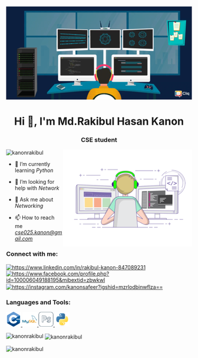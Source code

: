 ![logo](https://github.com/KanonRakibul/KanonRakibul/blob/main/networking%20cover.gif)
<h1 align="center">Hi 👋, I'm Md.Rakibul Hasan Kanon</h1>
<h3 align="center">CSE student</h3>
<img align="right" alt="Coding" width="350" src="https://github.com/KanonRakibul/KanonRakibul/blob/main/networking%20backg.gif">
<p align="left"> <img src="https://komarev.com/ghpvc/?username=kanonrakibul&label=Profile%20views&color=0e75b6&style=flat" alt="kanonrakibul" /> </p>

- 🌱 I’m currently learning *Python*

- 🤝 I’m looking for help with *Network*

- 💬 Ask me about *Networking*

- 📫 How to reach me *cse025.kanon@gmail.com*

<h3 align="left">Connect with me:</h3>
<p align="left">
<a href="https://linkedin.com/in/https://www.linkedin.com/in/rakibul-kanon-847089231/" target="blank"><img align="center" src="https://raw.githubusercontent.com/rahuldkjain/github-profile-readme-generator/master/src/images/icons/Social/linked-in-alt.svg" alt="https://www.linkedin.com/in/rakibul-kanon-847089231" height="30" width="40" /></a>
<a href="https://fb.com/https://www.facebook.com/profile.php?id=100006049188195&mibextid=zbwkwl" target="blank"><img align="center" src="https://raw.githubusercontent.com/rahuldkjain/github-profile-readme-generator/master/src/images/icons/Social/facebook.svg" alt="https://www.facebook.com/profile.php?id=100006049188195&mibextid=zbwkwl" height="30" width="40" /></a>
<a href="https://instagram.com/https://instagram.com/kanonsafeer?igshid=mzrlodbinwflza==" target="blank"><img align="center" src="https://raw.githubusercontent.com/rahuldkjain/github-profile-readme-generator/master/src/images/icons/Social/instagram.svg" alt="https://instagram.com/kanonsafeer?igshid=mzrlodbinwflza==" height="30" width="40" /></a>
</p>

<h3 align="left">Languages and Tools:</h3>
<p align="left"> <a href="https://www.w3schools.com/cpp/" target="_blank" rel="noreferrer"> <img src="https://raw.githubusercontent.com/devicons/devicon/master/icons/cplusplus/cplusplus-original.svg" alt="cplusplus" width="40" height="40"/> </a> <a href="https://www.mysql.com/" target="_blank" rel="noreferrer"> <img src="https://raw.githubusercontent.com/devicons/devicon/master/icons/mysql/mysql-original-wordmark.svg" alt="mysql" width="40" height="40"/> </a> <a href="https://www.photoshop.com/en" target="_blank" rel="noreferrer"> <img src="https://raw.githubusercontent.com/devicons/devicon/master/icons/photoshop/photoshop-line.svg" alt="photoshop" width="40" height="40"/> </a> <a href="https://www.python.org" target="_blank" rel="noreferrer"> <img src="https://raw.githubusercontent.com/devicons/devicon/master/icons/python/python-original.svg" alt="python" width="40" height="40"/> </a> </p>

<p><img align="left" src="https://github-readme-stats.vercel.app/api/top-langs?username=kanonrakibul&show_icons=true&locale=en&layout=compact" alt="kanonrakibul" /></p>

<p>&nbsp;<img align="center" src="https://github-readme-stats.vercel.app/api?username=kanonrakibul&show_icons=true&locale=en" alt="kanonrakibul" /></p>

<p><img align="center" src="https://github-readme-streak-stats.herokuapp.com/?user=kanonrakibul&" alt="kanonrakibul" /></p>
